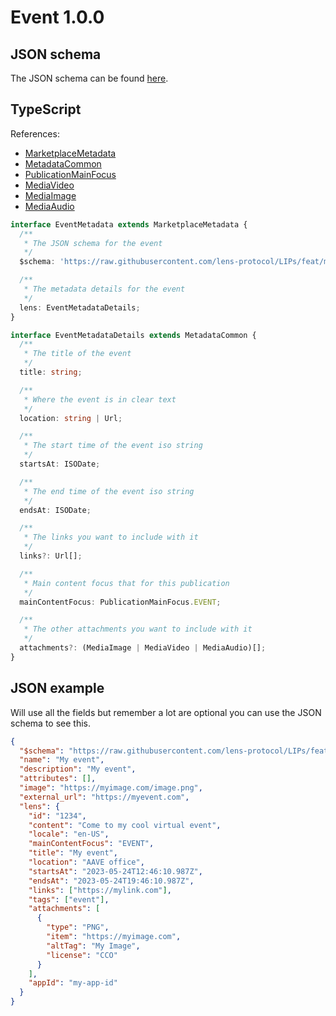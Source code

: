 # Event 1.0.0

## JSON schema

The JSON schema can be found [here](./schema.json).

## TypeScript

References:

- [MarketplaceMetadata](../../shared-ts-interfaces/marketplace-metadata.ts)
- [MetadataCommon](../../shared-ts-interfaces/metadata-common.ts)
- [PublicationMainFocus](../../shared-ts-interfaces/publication-main-focus.ts)
- [MediaVideo](../../shared-ts-interfaces/media-video.ts)
- [MediaImage](../../shared-ts-interfaces/media-image.ts)
- [MediaAudio](../../shared-ts-interfaces/media-audio.ts)

```ts
interface EventMetadata extends MarketplaceMetadata {
  /**
   * The JSON schema for the event
   */
  $schema: 'https://raw.githubusercontent.com/lens-protocol/LIPs/feat/metadata-standards/lens-metadata-standards/publication/event/1.0.0/schema.json';

  /**
   * The metadata details for the event
   */
  lens: EventMetadataDetails;
}

interface EventMetadataDetails extends MetadataCommon {
  /**
   * The title of the event
   */
  title: string;

  /**
   * Where the event is in clear text
   */
  location: string | Url;

  /**
   * The start time of the event iso string
   */
  startsAt: ISODate;

  /**
   * The end time of the event iso string
   */
  endsAt: ISODate;

  /**
   * The links you want to include with it
   */
  links?: Url[];

  /**
   * Main content focus that for this publication
   */
  mainContentFocus: PublicationMainFocus.EVENT;

  /**
   * The other attachments you want to include with it
   */
  attachments?: (MediaImage | MediaVideo | MediaAudio)[];
}
```

## JSON example

Will use all the fields but remember a lot are optional you can use the JSON schema to see this.

```json
{
  "$schema": "https://raw.githubusercontent.com/lens-protocol/LIPs/feat/metadata-standards/lens-metadata-standards/publication/event/1.0.0/schema.json",
  "name": "My event",
  "description": "My event",
  "attributes": [],
  "image": "https://myimage.com/image.png",
  "external_url": "https://myevent.com",
  "lens": {
    "id": "1234",
    "content": "Come to my cool virtual event",
    "locale": "en-US",
    "mainContentFocus": "EVENT",
    "title": "My event",
    "location": "AAVE office",
    "startsAt": "2023-05-24T12:46:10.987Z",
    "endsAt": "2023-05-24T19:46:10.987Z",
    "links": ["https://mylink.com"],
    "tags": ["event"],
    "attachments": [
      {
        "type": "PNG",
        "item": "https://myimage.com",
        "altTag": "My Image",
        "license": "CCO"
      }
    ],
    "appId": "my-app-id"
  }
}
```
